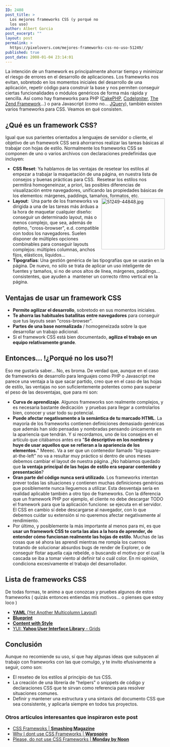 ```yaml
---
ID: 2408
post_title: >
  Los mejores frameworks CSS (y porqué no
  los uso)
author: Albert Garcia
post_excerpt: ""
layout: post
permalink: >
  https://pixelovers.com/mejores-frameworks-css-no-uso-51249/
published: true
post_date: 2008-01-04 23:14:01
---
```

La intención de un framework es principalmente ahorrar tiempo y minimizar el riesgo de errores en el desarrollo de aplicaciones. Los frameworks nos evitan, sobretodo en los momentos iniciales del desarrollo de una aplicación, repetir código para construir la base y nos permiten conseguir ciertas funcionalidades o módulos genéricos de forma más rápida y sencilla. Así como hay frameworks para PHP (<a href="http://www.cakephp.org/">CakePHP</a>, <a href="http://codeigniter.com/">CodeIgniter</a>, <a href="http://framework.zend.com/">The Zend Framework</a>...) o para Javascript (como no... <a href="http://www.jquery.com">JQuery</a>), también existen varios frameworks para CSS. Veamos en qué consisten.

<!--more-->
<h2>¿Qué es un framework CSS?</h2>
Igual que sus parientes orientados a lenguajes de servidor o cliente, el objetivo de un framework CSS será ahorrarnos realizar las tareas básicas al trabajar con hojas de estilo. Normalmente los frameworks CSS se componen de uno o varios archivos con declaraciones predefinidas que incluyen:
<ul>
	<li><strong>CSS Reset</strong>: Ya hablamos de las ventajas de resetear los estilos al empezar a trabajar la maquetación de una página, en nuestra lista de consejos y buenas prácticas para CSS.  Resetear los estilos nos permitirá homogeneinzar, a priori, las posibles diferencias de visualización entre navegadores, unificando las propiedades básicas de los elementos: márgenes, paddings, tamaños, formatos, etc.</li>
	<li><img title="51249-44848.jpg" src="/app/uploads/sites/7/2008/01/51249-44848.jpg" alt="51249-44848.jpg" width="200" height="161" align="right" /><strong>Layout</strong>:  Una parte de los frameworks va dirigida a una de las tareas más árduas a la hora de maquetar cualquier diseño: conseguir un determinado layout, más o menos complejo, que sea, además de óptimo, "cross-browser", e.d. compatible con todos los navegadores. Suelen disponer de múltiples opciones combinables para conseguir layouts complejos: múltiples columnas, anchos fijos, elásticos, líquidos...</li>
	<li><strong>Tipografías</strong>: Una gestión genérica de las tipografías que se usarán en la página. De nuevo, no sólo se trata de aplicar un uso inteligente de fuentes y tamaños, si no de unos altos de línea, márgenes, paddings... consistentes, que ayuden a  mantener un correcto ritmo vertical en la página.</li>
</ul>
<h2>Ventajas de usar un framework CSS</h2>
<ul>
	<li><strong>Permite agilizar el desarrollo</strong>, sobretodo en sus momentos iniciales.</li>
	<li><strong>Te ahorra las habituales batallitas entre navegadores</strong> para conseguir que tus layouts sean "cross-browser".</li>
	<li><strong>Partes de una base normalizada</strong> / homogeneizada sobre la que desarrollar un trabajo adicional.</li>
	<li>Si el framework CSS está bien documentado, <strong>agiliza el trabajo en un equipo relativamente grande</strong>.</li>
</ul>
<h2>Entonces... !¿Porqué no los uso?!</h2>
Eso me gustaría saber... No, es broma. De verdad que, aunque en el caso de frameworks de desarrollo para lenguajes como PHP o Javascript me parece una ventaja a la que sacar partido, creo que en el caso de las hojas de estilo, las ventajas no son suficientemente potentes como para superar el peso de las desventajas, que para mi son:
<ul>
	<li><strong>Curva de aprendizaje</strong>. Algunos frameworks son realmente complejos, y es necesaria bastante dedicación  y pruebas para llegar a controlarlos bien, conocer y usar todo su potencial.</li>
	<li><strong>Puede afectar negativamente a la semántica de tu marcado HTML</strong>. La mayoría de los frameworks contienen definiciones demasiado genéricas que además han sido pensadas y nombradas pensando únicamente en la apariencia que tendrán. Y si recordamos, uno de los consejos en el artículo que citábamos antes era "<strong>Sé descriptivo en los nombres y huye de usar aquellos que se refieran a la apariencia de los elementos.</strong>" Meeec. Va a ser que un contenedor llamado "big-square-at-the-left" no va a resultar muy práctico si dentro de unos meses debemos cambiar el layout de nuestra página. ¿No habíamos quedado que <strong>la ventaja principal de las hojas de estilo era separar contenido y presentación</strong>?</li>
	<li><strong>Gran parte del código nunca será utilizado</strong>. Los frameworks intentan prever todas las situaciones y contienen muchas definiciones genéricas que posiblemente nunca lleguemos a utilizar. Esta desventaja sería en realidad aplicable también a otro tipo de frameworks. Con la diferencia que un framework PHP por ejemplo, el cliente no debe descargar TODO el framework para que la aplicación funcione: se ejecuta en el servidor. El CSS en cambio sí debe descargarse al navegador, con lo que debemos cuidar su extensión si no queremos afectar negativamente al rendimiento.</li>
	<li>Por último, y posiblemente la más importante al menos para mi, es que <strong>usar un framework CSS te corta las alas a la hora de aprender, de entender cómo funcionan realmente las hojas de estilo</strong>. Muchas de las cosas que sé ahora las aprendí mientras me rompía los cuernos tratando de solucionar absurdos bugs de render de Explorer, o de conseguir flotar aquella caja rebelde, o buscando el motivo por el cual la cascada se iba a tomar viento al definir tal o cuál color. En mi opinión, condiciona excesivamente el trabajo del desarrollador.</li>
</ul>
<h2>Lista de frameworks CSS</h2>
De todas formas, te animo a que conozcas y pruebes algunos de estos frameworks ( quizás entonces entiendas mis motivos... o pienses que estoy loco )
<ul>
	<li><a href="http://www.yaml.de/en/"><strong>YAML</strong> (Yet Another Multicolumn Layout)</a></li>
	<li><strong><a href="http://code.google.com/p/blueprintcss/">Blueprint</a></strong></li>
	<li><strong><a href="http://www.contentwithstyle.co.uk/">Content with Style</a></strong></li>
	<li><a href="http://developer.yahoo.com/yui/grids/">YUI: <strong>Yahoo User Interface Library</strong> - Grids</a></li>
</ul>
<h2>Conclusión</h2>
Aunque no recomiende su uso, sí que hay algunas ideas que subyacen al trabajo con frameworks con las que comulgo, y te invito efusivamente a seguir, como son:
<ul>
	<li>El reseteo de los estilos al principio de tus CSS.</li>
	<li>La creación de una librería de "helpers" o snippets de código y declaraciones CSS que te sirvan como referencia para resolver situaciones comunes.</li>
	<li>Definir y mantener una estructura y una sintaxis del documento CSS que sea consistente, y aplicarla siempre en todos tus proyectos.</li>
</ul>
<h3>Otros artículos interesantes que inspiraron este post</h3>
<ul>
	<li><a href="http://www.smashingmagazine.com/2007/09/21/css-frameworks-css-reset-design-from-scratch/">CSS Framewoks | <strong>Smashing Magazine</strong></a></li>
	<li><a href="http://warpspire.com/features/css-frameworks/">Why I dont use CSS Frameworks | <strong>Warpspire</strong></a></li>
	<li><a href="http://mondaybynoon.com/2007/08/27/please-do-not-use-css-frameworks/">Please, do not use CSS Frameworks | </a><strong><a href="http://mondaybynoon.com/2007/08/27/please-do-not-use-css-frameworks/">Monday by Noon</a>
</strong></li>
</ul>